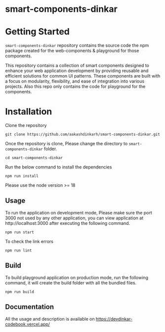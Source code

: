 # smart-components-dinkar
# Getting Started
`smart-components-dinkar` repository contains the source code the npm package created for the web-components & playground for those components.

This repository contains a collection of smart components designed to enhance your web application development 
by providing reusable and efficient solutions for common UI patterns.
These components are built with a focus on modularity, flexibility, and ease of integration into various projects.
Also this repo only contains the code for playground for the components.

# Installation
Clone the repository

```
git clone https://github.com/aakashdinkarh/smart-components-dinkar.git
```

Once the repository is clone, Please change the directory to `smart-components-dinkar` folder.

```
cd smart-components-dinkar
```

Run the below command to install the dependencies
```
npm run install
```

Please use the node version >= 18

## Usage

To run the application on development mode, Please make sure the port 3000 not used by any other application,
you can view application at http://localhost:3000 after executing the following command.

```
npm run start
```

To check the link errors
```
npm run lint
```

## Build
To build playground application on production mode, run the following command, it will create the build folder with all the bundled files.

```
npm run build
```

## Documentation

All the usage and description is available on https://devdinkar-codebook.vercel.app/

